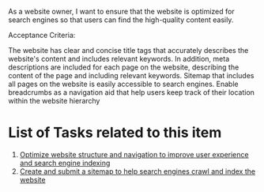 As a website owner, I want to ensure that the website is optimized for search engines so that users can find the high-quality content easily.

Acceptance Criteria:

The website has clear and concise title tags that accurately describes the website's content and includes relevant keywords. In addition, meta descriptions are included for each page on the website, describing the content of the page and including relevant keywords. Sitemap that includes all pages on the website is easily accessible to search engines. Enable breadcrumbs as a navigation aid that help users keep track of their location within the website hierarchy


# List of Tasks related to this item

1) [Optimize website structure and navigation to improve user experience and search engine indexing](https://github.com/jnarlyv/mywebclass-agile-docs/blob/projectmod/documentation/templates/theme/initiatives/epics/stories/tasks/seo1-1.md)
2) [Create and submit a sitemap to help search engines crawl and index the website](https://github.com/jnarlyv/mywebclass-agile-docs/blob/projectmod/documentation/templates/theme/initiatives/epics/stories/tasks/seo1-2.md)

